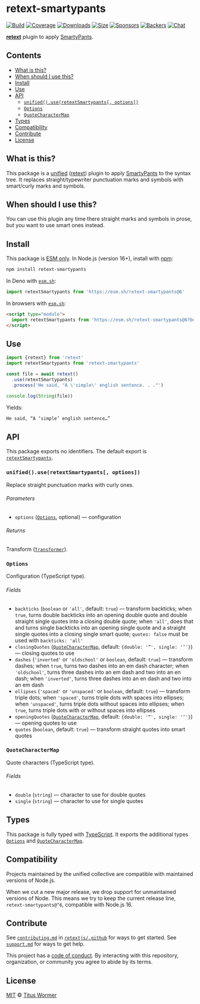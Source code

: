 # retext-smartypants

[![Build][build-badge]][build]
[![Coverage][coverage-badge]][coverage]
[![Downloads][downloads-badge]][downloads]
[![Size][size-badge]][size]
[![Sponsors][sponsors-badge]][collective]
[![Backers][backers-badge]][collective]
[![Chat][chat-badge]][chat]

**[retext][]** plugin to apply [SmartyPants][].

## Contents

*   [What is this?](#what-is-this)
*   [When should I use this?](#when-should-i-use-this)
*   [Install](#install)
*   [Use](#use)
*   [API](#api)
    *   [`unified().use(retextSmartypants[, options])`](#unifieduseretextsmartypants-options)
    *   [`Options`](#options)
    *   [`QuoteCharacterMap`](#quotecharactermap)
*   [Types](#types)
*   [Compatibility](#compatibility)
*   [Contribute](#contribute)
*   [License](#license)

## What is this?

This package is a [unified][] ([retext][]) plugin to apply [SmartyPants][] to
the syntax tree.
It replaces straight/typewriter punctuation marks and symbols with smart/curly
marks and symbols.

## When should I use this?

You can use this plugin any time there straight marks and symbols in prose,
but you want to use smart ones instead.

## Install

This package is [ESM only][esm].
In Node.js (version 16+), install with [npm][]:

```sh
npm install retext-smartypants
```

In Deno with [`esm.sh`][esmsh]:

```js
import retextSmartypants from 'https://esm.sh/retext-smartypants@6'
```

In browsers with [`esm.sh`][esmsh]:

```html
<script type="module">
  import retextSmartypants from 'https://esm.sh/retext-smartypants@6?bundle'
</script>
```

## Use

```js
import {retext} from 'retext'
import retextSmartypants from 'retext-smartypants'

const file = await retext()
  .use(retextSmartypants)
  .process('He said, "A \'simple\' english sentence. . ."')

console.log(String(file))
```

Yields:

```txt
He said, “A ‘simple’ english sentence…”
```

## API

This package exports no identifiers.
The default export is [`retextSmartypants`][api-retext-smartypants].

### `unified().use(retextSmartypants[, options])`

Replace straight punctuation marks with curly ones.

###### Parameters

*   `options` ([`Options`][api-options], optional)
    — configuration

###### Returns

Transform ([`Transformer`][unified-transformer]).

### `Options`

Configuration (TypeScript type).

###### Fields

*   `backticks` (`boolean` or `'all'`, default: `true`)
    — transform backticks;
    when `true`, turns double backticks into an opening double quote and
    double straight single quotes into a closing double quote;
    when `'all'`, does that and turns single backticks into an opening
    single quote and a straight single quotes into a closing single smart
    quote;
    `quotes: false` must be used with `backticks: 'all'`
*   `closingQuotes` ([`QuoteCharacterMap`][api-quote-character-map], default:
    `{double: '”', single: '’'}`)
    — closing quotes to use
*   `dashes` (`'inverted'` or `'oldschool'` or `boolean`, default: `true`)
    — transform dashes;
    when `true`, turns two dashes into an em dash character;
    when `'oldschool'`, turns three dashes into an em dash and two into an en
    dash;
    when `'inverted'`, turns three dashes into an en dash and two into an em
    dash
*   `ellipses` (`'spaced'` or `'unspaced'` or `boolean`, default: `true`)
    — transform triple dots;
    when `'spaced'`, turns triple dots with spaces into ellipses;
    when `'unspaced'`, turns triple dots without spaces into ellipses;
    when `true`, turns triple dots with or without spaces into ellipses
*   `openingQuotes` ([`QuoteCharacterMap`][api-quote-character-map], default:
    `{double: '“', single: '‘'}`)
    — opening quotes to use
*   `quotes` (`boolean`, default: `true`)
    — transform straight quotes into smart quotes

### `QuoteCharacterMap`

Quote characters (TypeScript type).

###### Fields

*   `double` (`string`)
    — character to use for double quotes
*   `single` (`string`)
    — character to use for single quotes

## Types

This package is fully typed with [TypeScript][].
It exports the additional types [`Options`][api-options] and
[`QuoteCharacterMap`][api-quote-character-map].

## Compatibility

Projects maintained by the unified collective are compatible with maintained
versions of Node.js.

When we cut a new major release, we drop support for unmaintained versions of
Node.
This means we try to keep the current release line, `retext-smartypants@^6`,
compatible with Node.js 16.

## Contribute

See [`contributing.md`][contributing] in [`retextjs/.github`][health] for ways
to get started.
See [`support.md`][support] for ways to get help.

This project has a [code of conduct][coc].
By interacting with this repository, organization, or community you agree to
abide by its terms.

## License

[MIT][license] © [Titus Wormer][author]

<!-- Definitions -->

[build-badge]: https://github.com/retextjs/retext-smartypants/workflows/main/badge.svg

[build]: https://github.com/retextjs/retext-smartypants/actions

[coverage-badge]: https://img.shields.io/codecov/c/github/retextjs/retext-smartypants.svg

[coverage]: https://codecov.io/github/retextjs/retext-smartypants

[downloads-badge]: https://img.shields.io/npm/dm/retext-smartypants.svg

[downloads]: https://www.npmjs.com/package/retext-smartypants

[size-badge]: https://img.shields.io/bundlejs/size/retext-smartypants

[size]: https://bundlejs.com/?q=retext-smartypants

[sponsors-badge]: https://opencollective.com/unified/sponsors/badge.svg

[backers-badge]: https://opencollective.com/unified/backers/badge.svg

[collective]: https://opencollective.com/unified

[chat-badge]: https://img.shields.io/badge/chat-discussions-success.svg

[chat]: https://github.com/retextjs/retext/discussions

[npm]: https://docs.npmjs.com/cli/install

[esm]: https://gist.github.com/sindresorhus/a39789f98801d908bbc7ff3ecc99d99c

[esmsh]: https://esm.sh

[typescript]: https://www.typescriptlang.org

[health]: https://github.com/retextjs/.github

[contributing]: https://github.com/retextjs/.github/blob/main/contributing.md

[support]: https://github.com/retextjs/.github/blob/main/support.md

[coc]: https://github.com/retextjs/.github/blob/main/code-of-conduct.md

[license]: license

[author]: https://wooorm.com

[smartypants]: https://daringfireball.net/projects/smartypants

[retext]: https://github.com/retextjs/retext

[unified]: https://github.com/unifiedjs/unified

[unified-transformer]: https://github.com/unifiedjs/unified#transformer

[api-options]: [[options]]

[api-quote-character-map]: [[quotecharactermap]]

[api-retext-smartypants]: [[unifieduseretextsmartypants-options]]
